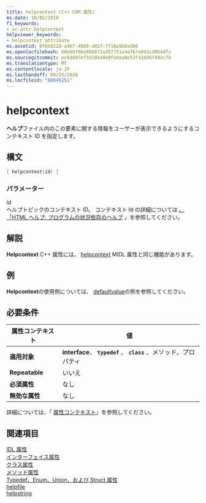 ```yaml
---
title: helpcontext (C++ COM 属性)
ms.date: 10/02/2018
f1_keywords:
- vc-attr.helpcontext
helpviewer_keywords:
- helpcontext attribute
ms.assetid: 6fbb022d-a4b7-4989-a02f-7f18a9b0ad96
ms.openlocfilehash: 60e6bf66e088872a357751e4a7b7e043cd9b4dfc
ms.sourcegitcommit: ec6dd97ef3d10b44e0fedaa8e53f41696f49ac7b
ms.translationtype: MT
ms.contentlocale: ja-JP
ms.lasthandoff: 08/25/2020
ms.locfileid: "88845251"
---
```

# <a name="helpcontext"></a>helpcontext

**ヘルプ**ファイル内のこの要素に関する情報をユーザーが表示できるようにするコンテキスト ID を指定します。

## <a name="syntax"></a>構文

```cpp
[ helpcontext(id) ]
```

### <a name="parameters"></a>パラメーター

*id*<br/>
ヘルプトピックのコンテキスト ID。 コンテキスト Id の詳細については [、「HTML ヘルプ: プログラムの状況依存のヘルプ](../../mfc/html-help-context-sensitive-help-for-your-programs.md) 」を参照してください。

## <a name="remarks"></a>解説

**Helpcontext** C++ 属性には、 [helpcontext](/windows/win32/Midl/helpcontext) MIDL 属性と同じ機能があります。

## <a name="example"></a>例

**Helpcontext**の使用例については、 [defaultvalue](defaultvalue.md)の例を参照してください。

## <a name="requirements"></a>必要条件

| 属性コンテキスト | 値 |
|-|-|
|**適用対象**|**interface**、 **`typedef`** 、 **`class`** 、メソッド、プロパティ|
|**Repeatable**|いいえ|
|**必須属性**|なし|
|**無効な属性**|なし|

詳細については、「 [属性コンテキスト](cpp-attributes-com-net.md#contexts)」を参照してください。

## <a name="see-also"></a>関連項目

[IDL 属性](idl-attributes.md)<br/>
[インターフェイス属性](interface-attributes.md)<br/>
[クラス属性](class-attributes.md)<br/>
[メソッド属性](method-attributes.md)<br/>
[Typedef、Enum、Union、および Struct 属性](typedef-enum-union-and-struct-attributes.md)<br/>
[helpfile](helpfile.md)<br/>
[helpstring](helpstring.md)
